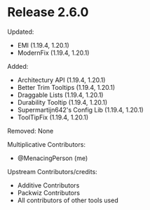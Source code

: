 # Release 2.6.0

Updated:
- EMI (1.19.4, 1.20.1)
- ModernFix (1.19.4, 1.20.1)

Added:
- Architectury API (1.19.4, 1.20.1)
- Better Trim Tooltips (1.19.4, 1.20.1)
- Draggable Lists (1.19.4, 1.20.1)
- Durability Tooltip (1.19.4, 1.20.1)
- Supermartijn642's Config Lib (1.19.4, 1.20.1)
- ToolTipFix (1.19.4, 1.20.1)

Removed:
None

Multiplicative Contributors:
- @MenacingPerson (me)

Upstream Contributors/credits:
- Additive Contributors
- Packwiz Contributors
- All contributors of other tools used


